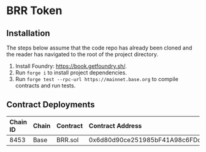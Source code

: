 # BRR Token

## Installation

The steps below assume that the code repo has already been cloned and the reader has navigated to the root of the project directory.

1. Install Foundry: https://book.getfoundry.sh/.
2. Run `forge i` to install project dependencies.
3. Run `forge test --rpc-url https://mainnet.base.org` to compile contracts and run tests.

## Contract Deployments

| Chain ID         | Chain             | Contract | Contract Address                           | Deployment Tx |
| :--------------- | :---------------- | :----------------------------------------- | :----------------------------------------- | :------------ |
| 8453                | Base  | BRR.sol | 0x6d80d90ce251985bF41A98c6FDd6b7b975Fff884 | [BaseScan](https://basescan.org/tx/0x5bd49dda046772037792e7de9cd8981f291bf0c4c75f079f26760966089438f9) |
